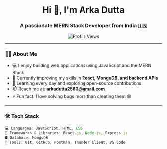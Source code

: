 <!-- Profile README for Arka Dutta -->

<h1 align="center">Hi 👋, I'm Arka Dutta</h1>
<h3 align="center">A passionate MERN Stack Developer from India 🇮🇳</h3>

<p align="center">
  <img src="https://komarev.com/ghpvc/?username=Arka-Dutta-Code&label=Profile%20views&color=0e75b6&style=flat" alt="Profile Views" />
</p>

---

### 👨‍💻 About Me

- 💻 I enjoy building web applications using JavaScript and the MERN Stack  
- 🌱 Currently improving my skills in **React, MongoDB, and backend APIs**
- 🧠 Learning every day and exploring open-source contributions
- 📫 Reach me at: **arkadutta2580@gmail.com**
- ⚡ Fun fact: I love solving bugs more than creating them 😄

---

### 🛠️ Tech Stack

```js
💻 Languages: JavaScript, HTML, CSS  
🧠 Frameworks & Libraries: React.js, Node.js, Express.js  
🛢️ Database: MongoDB  
🔧 Tools: Git, GitHub, Postman, Thunder Client, VS Code  
